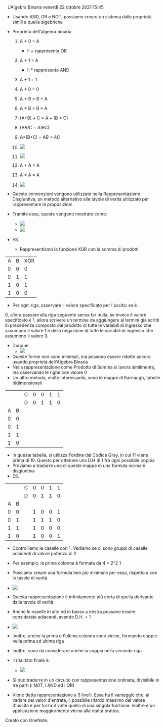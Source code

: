   L'Algebra Binaria
venerdì 22 ottobre 2021
15:45

- Usando AND, OR e NOT, possiamo creare un sistema dalle proprietà simili a quelle algebriche
- Proprietà dell'algebra binaria:

    1. A + 0 = A

        - Il + rappresenta OR

    2. A * 1 = A

        - Il * rappresenta AND

    3. A + 1 = 1
    4. A * 0 = 0
    5. A + B = B + A
    6. A * B = B * A
    7. (A+B) + C = A + (B + C)
    8. (A*B)*C = A*(B*C)
    9. A*(B+C) = A*B + A*C
    10. ![](43539610c2a84675b9c37455da8beef4.png)
    11. ![](ba3829f382a945f18330ff3d1a68320a.png)
    12. A + A = A
    13. A * A = A
    14. ![](d50421c346fc4ccfb5270b3faf793fe6.png)

- Queste convenzioni vengono utilizzate nella Rappresentazione Disgiuntiva, un metodo alternativo alle tavole di verità utilizzato per rappresentare le proposizioni
- Tramite essa, queste vengono mostrate come:
    - ![](5d45596d0f814e0981dc486c0a353808.png)
    - ![](7dc4735edab84df4b783917212af4fa8.png)
- ES.
    - Rappresentiamo la funzione XOR con la somma di prodotti

|     |     |     |
| --- | --- | --- |
| A   | B   | XOR |
| 0   | 0   | 0   |
| 0   | 1   | 1   |
| 1   | 0   | 1   |
| 1   | 0   | 0   |

- Per ogni riga, osservare il valore specificato per l'uscita: se é

0, allora passare alla riga seguente senza far nulla; se invece
il valore specificato é 1, allora scrivere un termine da
aggiungere ai termini già scritti in precedenza composto dal
prodotto di tutte le variabili di ingresso che assumono il
valore 1 e della negazione di tutte le variabili di ingresso che
assumono il valore 0.

- Dunque
    - ![](61f8bcf13d034ec2b60ad8312d136b9c.png)
- Queste forme non sono minimali, ma possono essere ridotte ancora usando proprietà dell'Algebra Binaria
- Nella rappresentazione come Prodotto di Somma si lavora similmente, ma osservando le righe con valore 0
- Un altro metodo, molto interessante, sono le mappe di Karnaugh, tabelle bidimensionali

|     |     |     |     |     |     |     |
| --- | --- | --- | --- | --- | --- | --- |
|     |     | C   | 0   | 0   | 1   | 1   |
|     |     | D   | 0   | 1   | 1   | 0   |
| A   | B   |     |     |     |     |     |
| 0   | 0   |     |     |     |     |     |
| 0   | 1   |     |     |     |     |     |
| 1   | 1   |     |     |     |     |     |
| 1   | 0   |     |     |     |     |     |

- In queste tabelle, si utilizza l'ordine del Codice Gray, in cui 11 viene prima di 10. Questo per ottenere una D.H di 1 fra ogni possibile coppia
- Proviamo a tradurre una di queste mappe in una formula normale disgiuntiva
- ES.

|     |     |     |     |     |     |     |
| --- | --- | --- | --- | --- | --- | --- |
|     |     | C   | 0   | 0   | 1   | 1   |
|     |     | D   | 0   | 1   | 1   | 0   |
| A   | B   |     |     |     |     |     |
| 0   | 0   |     | 1   | 0   | 0   | 1   |
| 0   | 1   |     | 1   | 1   | 1   | 0   |
| 1   | 1   |     | 1   | 0   | 0   | 0   |
| 1   | 0   |     | 1   | 0   | 0   | 1   |

- Controlliamo le caselle con 1. Vediamo se ci sono gruppi di caselle adiacenti di valore potenza di 2
- Per esempio, la prima colonna è formata da 4 = 2^2 1
- Possiamo creare una formula ben più minimale per essa, rispetto a con le tavole di verità
- ![](49f877c01f1f45f680dbf95327973c1c.png)
- Questa rappresentazione è infinitamente più corta di quella derivante dalle tavole di verità
- Anche le caselle in alto ed in basso a destra possono essere considerate adiacenti, avendo D.H. = 1
- ![](7905dcfbc60f49399326934f80432208.png)
- Inoltre, anche la prima e l'ultima colonna sono vicine, formando coppie nella prima ed ultima riga
- Inoltre, sono da considerare anche la coppia nella seconda riga
- Il risultato finale è:
    - ![](0165520ce5f34362bca9201c5b0367e1.png)

- Si può tradurre in un circuito con rappresentazione ordinata, divisibile in tre parti (i NOT, i AND ed i OR)
- Viene detta rappresentazione a 3 livelli. Essa ha il vantaggio che, al variare dei valori d'entrata, il possibile ritardo massimo del valore d'uscita è per forza 3 volte quello di una singola funzione. Inoltre è un applicazione maggiormente vicina alla realtà pratica.

Creato con OneNote.